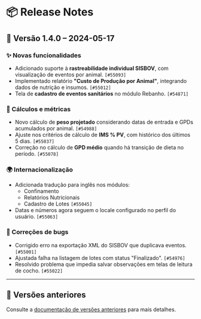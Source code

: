 # 📦 Release Notes

## 🚀 Versão 1.4.0 – 2024-05-17

### ✨ Novas funcionalidades

- Adicionado suporte à **rastreabilidade individual SISBOV**, com visualização de eventos por animal. `[#55093]`
- Implementado relatório **"Custo de Produção por Animal"**, integrando dados de nutrição e insumos. `[#55012]`
- Tela de **cadastro de eventos sanitários** no módulo Rebanho. `[#54871]`

### 🧮 Cálculos e métricas

- Novo cálculo de **peso projetado** considerando datas de entrada e GPDs acumulados por animal. `[#54988]`
- Ajuste nos critérios de cálculo de **IMS % PV**, com histórico dos últimos 5 dias. `[#55037]`
- Correção no cálculo de **GPD médio** quando há transição de dieta no período. `[#55078]`

### 🌍 Internacionalização

- Adicionada tradução para inglês nos módulos:
  - Confinamento
  - Relatórios Nutricionais
  - Cadastro de Lotes `[#55045]`
- Datas e números agora seguem o locale configurado no perfil do usuário. `[#55063]`

### 🐛 Correções de bugs

- Corrigido erro na exportação XML do SISBOV que duplicava eventos. `[#55001]`
- Ajustada falha na listagem de lotes com status "Finalizado". `[#54976]`
- Resolvido problema que impedia salvar observações em telas de leitura de cocho. `[#55022]`

---

## 📌 Versões anteriores

Consulte a [documentação de versões anteriores](./historico.md) para mais detalhes.

